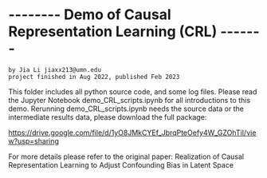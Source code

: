  # -------- Demo of Causal Representation Learning (CRL) ------- 
    by Jia Li jiaxx213@umn.edu 
    project finished in Aug 2022, published Feb 2023

This folder includes all python source code, and some log files.
Please read the Jupyter Notebook demo_CRL_scripts.ipynb for all introductions to this demo.
Rerunning demo_CRL_scripts.ipynb needs the source data or the intermediate results data, please download the full package: 

https://drive.google.com/file/d/1yO8JMkCYEf_JbrqPteOefy4W_GZOhTiI/view?usp=sharing

For more details please refer to the original paper: Realization of Causal Representation Learning to Adjust Confounding Bias in Latent Space
